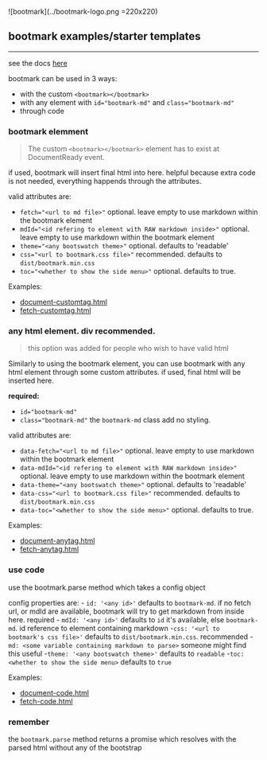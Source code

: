![bootmark](../bootmark-logo.png =220x220)

## bootmark examples/starter templates

----

see the docs [here](https://obedm503.github.io/bootmark/docs/index.html)

bootmark can be used in 3 ways:
- with the custom ``<bootmark></bootmark>``
- with any element with ``id="bootmark-md"`` and ``class="bootmark-md"``
- through code

### bootmark elemment

>The custom ``<bootmark></bootmark>`` element has to exist at DocumentReady event.

if used, bootmark will insert final html into here. helpful because extra code is not needed, everything happends through the attributes.

valid attributes are:
- ``fetch="<url to md file>"`` optional. leave empty to use markdown within the bootmark element
- ``mdId="<id refering to element with RAW markdown inside>"`` optional. leave empty to use markdown within the bootmark element
- ``theme="<any bootswatch theme>"`` optional. defaults to 'readable'
- ``css="<url to bootmark.css file>"`` recommended. defaults to ``dist/bootmark.min.css``
- ``toc="<whether to show the side menu>"`` optional. defaults to true.

Examples:
- [document-customtag.html](obedm503.github.io/bootmark/examples/document-customtag.html)
- [fetch-customtag.html](obedm503.github.io/bootmark/examples/fetch-customtag.html)

### any html element. div recommended.

> this option was added for people who wish to have valid html

Similarly to using the bootmark element, you can use bootmark with any html element through some custom attributes. if used, final html will be inserted here.

**required:**
- ``id="bootmark-md"``
- ``class="bootmark-md"`` the ``bootmark-md`` class add no styling.

valid attributes are:
- ``data-fetch="<url to md file>"`` optional. leave empty to use markdown within the bootmark element
- ``data-mdId="<id refering to element with RAW markdown inside>"`` optional. leave empty to use markdown within the bootmark element
- ``data-theme="<any bootswatch theme>"`` optional. defaults to 'readable'
- ``data-css="<url to bootmark.css file>"`` recommended. defaults to ``dist/bootmark.min.css``
- ``data-toc="<whether to show the side menu>"`` optional. defaults to true.

Examples:
- [document-anytag.html](obedm503.github.io/bootmark/examples/document-anytag.html)
- [fetch-anytag.html](obedm503.github.io/bootmark/examples/fetch-anytag.html)

### use code

use the bootmark.parse method which takes a config object

config properties are:
	- ``id: '<any id>'`` defaults to ``bootmark-md``. if no fetch url, or mdId are available, bootmark will try to get markdown from inside here. required
	- ``mdId: '<any id>'`` defaults to ``id`` it's available, else ``bootmark-md``. id reference to element containing markdown
	-``css: '<url to bootmark's css file>'`` defaults to ``dist/bootmark.min.css``. recommended
	-``md: <some variable containing markdown to parse>`` someone might find this useful
	-``theme: '<any bootswatch theme>'`` defaults to ``readable``
	-``toc: <whether to show the side menu>`` defaults to ``true``

Examples:
- [document-code.html](obedm503.github.io/bootmark/examples/document-code.html)
- [fetch-code.html](obedm503.github.io/bootmark/examples/fetch-code.html)

### remember

the  ``bootmark.parse`` method returns a promise which resolves with the parsed html without any of the bootstrap
